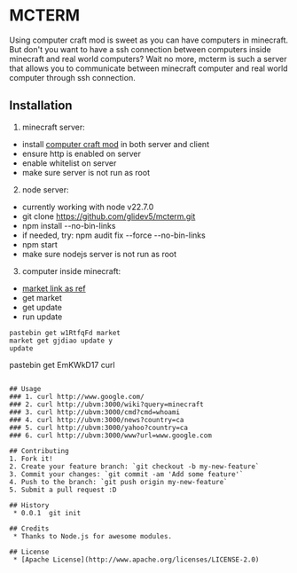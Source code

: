 # MCTERM
Using computer craft mod is sweet as you can have computers in minecraft. But don't you want to have a ssh connection between computers inside minecraft and real world computers? Wait no more, mcterm is such a server that allows you to communicate between minecraft computer and real world computer through ssh connection.

## Installation
1. minecraft server:
 * install [computer craft mod](http://www.curse.com/mc-mods/minecraft/computercraft) in both server and client
 * ensure http is enabled on server
 * enable whitelist on server
 * make sure server is not run as root

2. node server:
 * currently working with node v22.7.0
 * git clone https://github.com/glidev5/mcterm.git
 * npm install --no-bin-links
 * if needed, try: npm audit fix --force --no-bin-links
 * npm start
 * make sure nodejs server is not run as root

3. computer inside minecraft:
 * [market link as ref](http://turtlescripts.cem/project/gjdi1k-mcterm)
 * get market
 * get update
 * run update

```
pastebin get w1RtfqFd market
market get gjdiao update y
update
```
pastebin get EmKWkD17 curl
```

## Usage
### 1. curl http://www.google.com/
### 2. curl http://ubvm:3000/wiki?query=minecraft
### 3. curl http://ubvm:3000/cmd?cmd=whoami
### 4. curl http://ubvm:3000/news?country=ca
### 5. curl http://ubvm:3000/yahoo?country=ca
### 6. curl http://ubvm:3000/www?url=www.google.com

## Contributing
1. Fork it!
2. Create your feature branch: `git checkout -b my-new-feature`
3. Commit your changes: `git commit -am 'Add some feature'`
4. Push to the branch: `git push origin my-new-feature`
5. Submit a pull request :D

## History
 * 0.0.1  git init

## Credits
 * Thanks to Node.js for awesome modules.

## License
 * [Apache License](http://www.apache.org/licenses/LICENSE-2.0)
